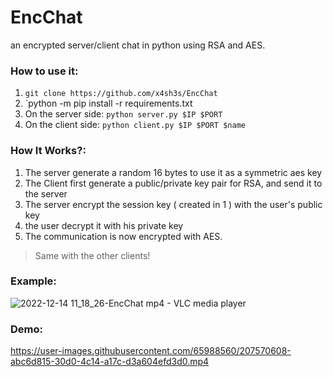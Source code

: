 # EncChat
an encrypted server/client chat in python using RSA and AES.

### How to use it:

1. `git clone https://github.com/x4sh3s/EncChat`
2. `python -m pip install -r requirements.txt
3. On the server side: `python server.py $IP $PORT`
4. On the client side: `python client.py $IP $PORT $name`

### How It Works?:

1. The server generate a random 16 bytes to use it as a symmetric aes key
2. The Client first generate a public/private key pair for RSA, and send it to the server
3. The server encrypt the session key ( created in 1 ) with the user's public key
4. the user decrypt it with his private key
5. The communication is now encrypted with AES.

> Same with the other clients!


### Example:

![2022-12-14 11_18_26-EncChat mp4 - VLC media player](https://user-images.githubusercontent.com/65988560/207570361-1a03954f-3ce7-4370-9521-a46a4cdf4fb8.png)


### Demo: 

https://user-images.githubusercontent.com/65988560/207570608-abc6d815-30d0-4c14-a17c-d3a604efd3d0.mp4

